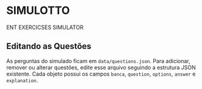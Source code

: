 # SIMULOTTO
ENT EXERCICSES SIMULATOR

## Editando as Questões

As perguntas do simulado ficam em `data/questions.json`. Para adicionar,
remover ou alterar questões, edite esse arquivo seguindo a estrutura
JSON existente. Cada objeto possui os campos `banca`, `question`,
`options`, `answer` e `explanation`.
